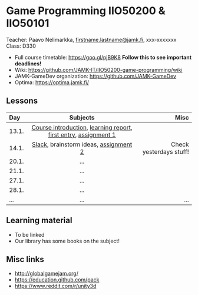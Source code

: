 # Game Programming IIO50200 & IIO50101

Teacher: Paavo Nelimarkka, firstname.lastname@jamk.fi, xxx-xxxxxxx   
Class: D330

- Full course timetable: https://goo.gl/pjB9K8 **Follow this to see important deadlines!**
- Wiki: https://github.com/JAMK-IT/IIO50200-game-programming/wiki
- JAMK-GameDev organization: https://github.com/JAMK-GameDev
- Optima: https://optima.jamk.fi/

## Lessons
| Day | Subjects | Misc |
|:--------|:----------:|-----:|
| 13.1. | [Course introduction](https://docs.google.com/presentation/d/1lxK5yO8KQRZIGQRxR7wBSfqvQvPL0pGwUs4JmMO07QA/edit?usp=sharing), [learning report](http://homes.jamk.fi/~huojo/opetus/IIO50Z/LearningReport.pdf), [first entry](https://github.com/JAMK-IT/IIO50200-game-programming/wiki/first-entry-assignment), [assignment 1](https://github.com/JAMK-IT/IIO50200-game-programming/wiki/assignment-1) | |  
| 14.1. | [Slack](https://github.com/JAMK-IT/IIO50200-game-programming/wiki/how-to-slack), brainstorm ideas, [assignment 2](https://github.com/JAMK-IT/IIO50200-game-programming/wiki/assignment-2) | Check yesterdays stuff! |  
| 20.1. | ... | |  
| 21.1. | ... | |  
| 27.1. | ... | |  
| 28.1. | ... | |  
| ... | ... | ... |  

## Learning material

- To be linked
- Our library has some books on the subject!
 
## Misc links

- http://globalgamejam.org/
- https://education.github.com/pack
- https://www.reddit.com/r/unity3d


